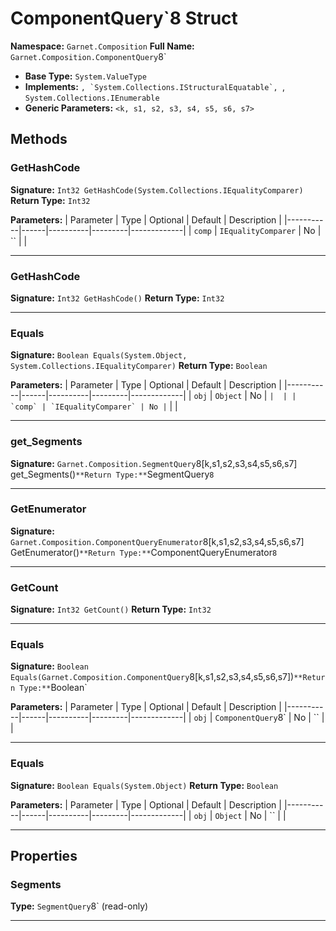 # ComponentQuery`8 Struct

**Namespace:** `Garnet.Composition`
**Full Name:** `Garnet.Composition.ComponentQuery`8`
- **Base Type:** `System.ValueType`
- **Implements:** ``, `System.Collections.IStructuralEquatable`, ``, `System.Collections.IEnumerable`
- **Generic Parameters:** `<k, s1, s2, s3, s4, s5, s6, s7>`

## Methods

### GetHashCode

**Signature:** `Int32 GetHashCode(System.Collections.IEqualityComparer)`
**Return Type:** `Int32`

**Parameters:**
| Parameter | Type | Optional | Default | Description |
|-----------|------|----------|---------|-------------|
| `comp` | `IEqualityComparer` | No | `` |  |

---

### GetHashCode

**Signature:** `Int32 GetHashCode()`
**Return Type:** `Int32`

---

### Equals

**Signature:** `Boolean Equals(System.Object, System.Collections.IEqualityComparer)`
**Return Type:** `Boolean`

**Parameters:**
| Parameter | Type | Optional | Default | Description |
|-----------|------|----------|---------|-------------|
| `obj` | `Object` | No | `` |  |
| `comp` | `IEqualityComparer` | No | `` |  |

---

### get_Segments

**Signature:** `Garnet.Composition.SegmentQuery`8[k,s1,s2,s3,s4,s5,s6,s7] get_Segments()`
**Return Type:** `SegmentQuery`8`

---

### GetEnumerator

**Signature:** `Garnet.Composition.ComponentQueryEnumerator`8[k,s1,s2,s3,s4,s5,s6,s7] GetEnumerator()`
**Return Type:** `ComponentQueryEnumerator`8`

---

### GetCount

**Signature:** `Int32 GetCount()`
**Return Type:** `Int32`

---

### Equals

**Signature:** `Boolean Equals(Garnet.Composition.ComponentQuery`8[k,s1,s2,s3,s4,s5,s6,s7])`
**Return Type:** `Boolean`

**Parameters:**
| Parameter | Type | Optional | Default | Description |
|-----------|------|----------|---------|-------------|
| `obj` | `ComponentQuery`8` | No | `` |  |

---

### Equals

**Signature:** `Boolean Equals(System.Object)`
**Return Type:** `Boolean`

**Parameters:**
| Parameter | Type | Optional | Default | Description |
|-----------|------|----------|---------|-------------|
| `obj` | `Object` | No | `` |  |

---

## Properties

### Segments

**Type:** `SegmentQuery`8` (read-only)

---